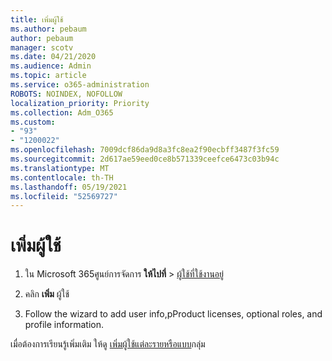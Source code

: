 ```yaml
---
title: เพิ่มผู้ใช้
ms.author: pebaum
author: pebaum
manager: scotv
ms.date: 04/21/2020
ms.audience: Admin
ms.topic: article
ms.service: o365-administration
ROBOTS: NOINDEX, NOFOLLOW
localization_priority: Priority
ms.collection: Adm_O365
ms.custom:
- "93"
- "1200022"
ms.openlocfilehash: 7009dcf86da9d8a3fc8ea2f90ecbff3487f3fc59
ms.sourcegitcommit: 2d617ae59eed0ce8b571339ceefce6473c03b94c
ms.translationtype: MT
ms.contentlocale: th-TH
ms.lasthandoff: 05/19/2021
ms.locfileid: "52569727"
---
```

# <a name="add-a-user"></a>เพิ่มผู้ใช้

1. ใน Microsoft 365ศูนย์การจัดการ **ให้ไปที่**  >  [ผู้ใช้ที่ใช้งานอยู่](https://admin.microsoft.com/Adminportal/Home?source=applauncher#/users)

2. คลิก **เพิ่ม** ผู้ใช้

3. Follow the wizard to add user info,pProduct licenses, optional roles, and profile information.

เมื่อต้องการเรียนรู้เพิ่มเติม ให้ดู [เพิ่มผู้ใช้แต่ละรายหรือแบบ](/microsoft-365/admin/add-users/add-users)กลุ่ม